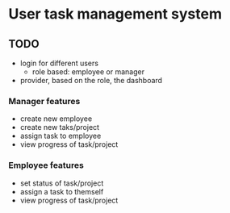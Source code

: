 # User task management system

## TODO

- login for different users
  - role based: employee or manager
- provider, based on the role, the dashboard

### Manager features

- create new employee
- create new taks/project
- assign task to employee
- view progress of task/project

### Employee features

- set status of task/project
- assign a task to themself
- view progress of task/project

